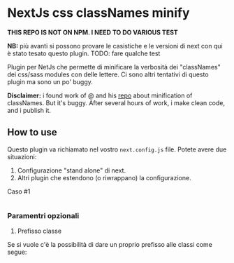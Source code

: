 # NextJs css classNames minify

**THIS REPO IS NOT ON NPM. I NEED TO DO VARIOUS TEST**

**NB:** più avanti si possono provare le casistiche e le versioni di next con qui è stato tesato questo plugin.
TODO: fare qualche test


Plugin per NetJs che permette di minificare la verbosità dei "classNames" dei css/sass modules con delle lettere.
Ci sono altri tentativi di questo plugin ma sono un po' buggy.

**Disclaimer:** i found work of @ and his [repo]() about minification of classNames. But it's buggy.
After several hours of work, i make clean code, and i publish it.

## How to use

Questo plugin va richiamato nel vostro `next.config.js` file. Potete avere due situazioni:

1. Configurazione "stand alone" di next.
2. Altri plugin che estendono (o riwrappano) la configurazione.

Caso #1
```js

```

### Paramentri opzionali

1. Prefisso classe

Se si vuole c'è la possibilità di dare un proprio prefisso alle classi come segue: